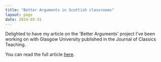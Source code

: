 ```yaml
---
title: "Better Arguments in Scottish classrooms"
layout: page
date: 2024-05-31
---
```


Delighted to have my article on the 'Better Arguments' project I've been working on with Glasgow University published in the Journal of Classics Teaching.

You can read the full article [here](https://www.cambridge.org/core/journals/journal-of-classics-teaching/article/report-on-better-arguments-in-scottish-classrooms/7998511F36751A5B5D384AA8D230C6CC?utm_campaign=shareaholic&utm_medium=copy_link&utm_source=bookmark).



